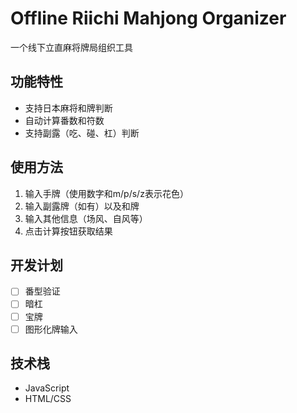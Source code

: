 # Offline Riichi Mahjong Organizer

一个线下立直麻将牌局组织工具

## 功能特性
- 支持日本麻将和牌判断
- 自动计算番数和符数
- 支持副露（吃、碰、杠）判断

## 使用方法
1. 输入手牌（使用数字和m/p/s/z表示花色）
2. 输入副露牌（如有）以及和牌
3. 输入其他信息（场风、自风等）
4. 点击计算按钮获取结果

## 开发计划
- [ ] 番型验证
- [ ] 暗杠
- [ ] 宝牌
- [ ] 图形化牌输入

## 技术栈
- JavaScript
- HTML/CSS